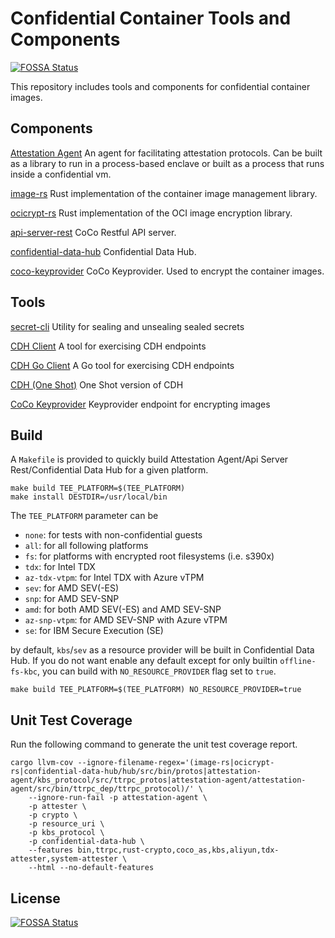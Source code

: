 # Confidential Container Tools and Components 
[![FOSSA Status](https://app.fossa.com/api/projects/git%2Bgithub.com%2Fconfidential-containers%2Fimage-rs.svg?type=shield)](https://app.fossa.com/projects/git%2Bgithub.com%2Fconfidential-containers%2Fimage-rs?ref=badge_shield)

This repository includes tools and components for confidential container images.

## Components

[Attestation Agent](attestation-agent)
An agent for facilitating attestation protocols.
Can be built as a library to run in a process-based enclave or built as a process that runs inside a confidential vm.

[image-rs](image-rs)
Rust implementation of the container image management library.

[ocicrypt-rs](ocicrypt-rs)
Rust implementation of the OCI image encryption library.

[api-server-rest](api-server-rest)
CoCo Restful API server.

[confidential-data-hub](confidential-data-hub)
Confidential Data Hub.

[coco-keyprovider](attestation-agent/coco_keyprovider/)
CoCo Keyprovider. Used to encrypt the container images.

## Tools

[secret-cli](confidential-data-hub/hub/src/bin/secret_cli.rs)
Utility for sealing and unsealing sealed secrets

[CDH Client](confidential-data-hub/hub/src/bin)
A tool for exercising CDH endpoints

[CDH Go Client](confidential-data-hub/golang)
A Go tool for exercising CDH endpoints

[CDH (One Shot)](confidential-data-hub/hub/src/bin/cdh-oneshot.rs)
One Shot version of CDH

[CoCo Keyprovider](attestation-agent/coco_keyprovider)
Keyprovider endpoint for encrypting images

## Build

A `Makefile` is provided to quickly build Attestation Agent/Api Server Rest/Confidential Data Hub for a given platform.

```shell
make build TEE_PLATFORM=$(TEE_PLATFORM)
make install DESTDIR=/usr/local/bin
```

The `TEE_PLATFORM` parameter can be
- `none`: for tests with non-confidential guests
- `all`: for all following platforms
- `fs`: for platforms with encrypted root filesystems (i.e. s390x)
- `tdx`: for Intel TDX
- `az-tdx-vtpm`: for Intel TDX with Azure vTPM
- `sev`: for AMD SEV(-ES)
- `snp`: for AMD SEV-SNP
- `amd`: for both AMD SEV(-ES) and AMD SEV-SNP
- `az-snp-vtpm`: for AMD SEV-SNP with Azure vTPM
- `se`: for IBM Secure Execution (SE)

by default, `kbs`/`sev` as a resource provider will be built in Confidential Data Hub. If you do not want enable any
default except for only builtin `offline-fs-kbc`, you can build with `NO_RESOURCE_PROVIDER` flag set to `true`.

```shell
make build TEE_PLATFORM=$(TEE_PLATFORM) NO_RESOURCE_PROVIDER=true
```

## Unit Test Coverage

Run the following command to generate the unit test coverage report.
```
cargo llvm-cov --ignore-filename-regex='(image-rs|ocicrypt-rs|confidential-data-hub/hub/src/bin/protos|attestation-agent/kbs_protocol/src/ttrpc_protos|attestation-agent/attestation-agent/src/bin/ttrpc_dep/ttrpc_protocol)/' \
    --ignore-run-fail -p attestation-agent \
    -p attester \
    -p crypto \
    -p resource_uri \
    -p kbs_protocol \
    -p confidential-data-hub \
    --features bin,ttrpc,rust-crypto,coco_as,kbs,aliyun,tdx-attester,system-attester \
    --html --no-default-features
```

## License
[![FOSSA Status](https://app.fossa.com/api/projects/git%2Bgithub.com%2Fconfidential-containers%2Fimage-rs.svg?type=large)](https://app.fossa.com/projects/git%2Bgithub.com%2Fconfidential-containers%2Fimage-rs?ref=badge_large)

